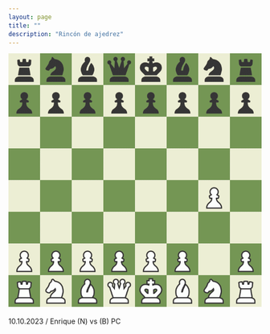 ```yaml
---
layout: page
title: ""
description: "Rincón de ajedrez"
---
```


<div class="chess">
    <img src="assets/images/pages/chess/games/board.gif"/>
    <br/><br/>
    10.10.2023 / Enrique (N) vs (B) PC
<br/>
</div>
